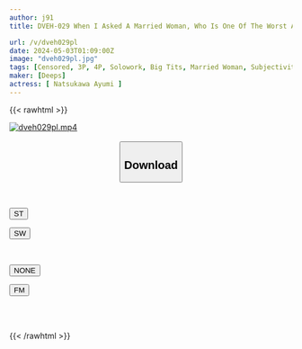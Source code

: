 ```yaml
---
author: j91
title: DVEH-029 When I Asked A Married Woman, Who Is One Of The Worst At Refusing Refusals At Work, To Have Sex With Me In Various Ways, Her Unconscious Erotic Body Reacted With Surprise Beyond My Expectations! Ayumi Natsukawa, A Part-time Housewife With A Child Who Is Too Weak To Push (34)

url: /v/dveh029pl
date: 2024-05-03T01:09:00Z
image: "dveh029pl.jpg"
tags: [Censored, 3P, 4P, Solowork, Big Tits, Married Woman, Subjectivity, Urination	]
maker: [Deeps]
actress: [ Natsukawa Ayumi ]
---
```



{{< rawhtml >}}

<div class="video" data-videoid="oMlOJxbGrbsJaVa">
    <a href="javascript:;">
        <img src="/v/dveh029pl/dveh029pl.jpg" width="WIDTH" height="HEIGHT" alt="dveh029pl.mp4" loading="lazy">
    </a>
</div>

<script type="text/javascript" src="https://j91.asia/asset/on-demand-st.js"></script>

<br>
  <link rel="stylesheet" href="https://j91.asia/asset/bs5.css">
  
  <center>
  <button class="btn btn-primary" type="button" data-bs-toggle="collapse" data-bs-target=".multi-collapse" aria-expanded="false" aria-controls="multiCollapseExample1 multiCollapseExample2"><h2>Download</h2></button></center>
</p>
<div class="row">
  <div class="col">
    <div class="collapse multi-collapse" id="multiCollapseExample1">
      <div class="card card-body">
	      	      <br>
<div class="buttons">  
<p><a href="https://streamtape.to/v/oMlOJxbGrbsJaVa" target="_blank"><button class="btn-hover color-3"><i class="fa fa-download"></i> ST</button></a></p>
<p><a href="https://asnwish.com/d53bjk9pxfmd" target="_blank"><button class="btn-hover color-2"><i class="fa fa-download"></i> SW</button></a></p></div>
    </div>
  </div>
</div>
  <div class="col">
    <div class="collapse multi-collapse" id="multiCollapseExample2">
      <div class="card card-body">
	      <br>
<div class="buttons">
<p><a href="javascript:;"><button class="btn-hover color-9"><i class="fa fa-download"></i> NONE</button></a></p>
<p><a href="https://filemoon.sx/d/t0ym1b1ofwyi"><button class="btn-hover color-8"><i class="fa fa-download"></i> FM</button></a></p></div>
<br><br>
      </div>
    </div>
  </div>
</div>

{{< /rawhtml >}}